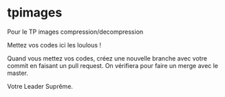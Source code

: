 # tpimages
Pour le TP images compression/decompression

Mettez vos codes ici les loulous !

Quand vous mettez vos codes, créez une nouvelle branche avec votre commit en faisant un pull request.
On vérifiera pour faire un merge avec le master.

Votre Leader Suprême.
